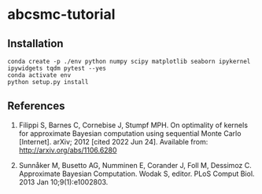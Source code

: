 # abcsmc-tutorial

## Installation
```
conda create -p ./env python numpy scipy matplotlib seaborn ipykernel ipywidgets tqdm pytest --yes
conda activate env
python setup.py install
```

## References

1. Filippi S, Barnes C, Cornebise J, Stumpf MPH. On optimality of kernels for approximate Bayesian computation using sequential Monte Carlo [Internet]. arXiv; 2012 [cited 2022 Jun 24]. Available from: http://arxiv.org/abs/1106.6280

2. Sunnåker M, Busetto AG, Numminen E, Corander J, Foll M, Dessimoz C. Approximate Bayesian Computation. Wodak S, editor. PLoS Comput Biol. 2013 Jan 10;9(1):e1002803. 


